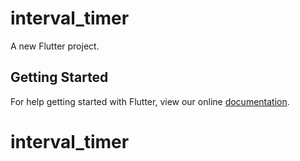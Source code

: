 # interval_timer

A new Flutter project.

## Getting Started

For help getting started with Flutter, view our online
[documentation](https://flutter.io/).
# interval_timer
